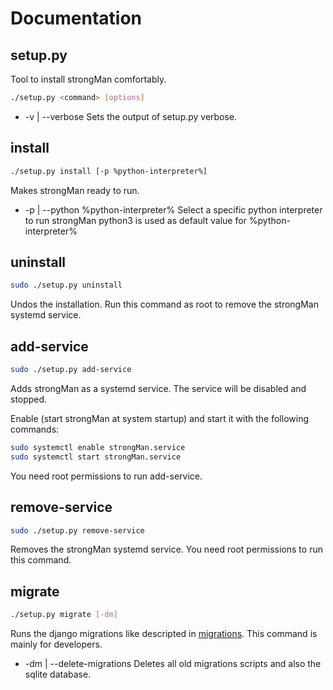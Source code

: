 # Documentation

## setup.py
Tool to install strongMan comfortably.
```bash
./setup.py <command> [options]
```

- -v | --verbose
Sets the output of setup.py verbose.

## install
```bash
./setup.py install [-p %python-interpreter%]
```
Makes strongMan ready to run.

- -p | --python %python-interpreter%
Select a specific python interpreter to run strongMan
python3 is used as default value for %python-interpreter%

## uninstall
```bash
sudo ./setup.py uninstall
```
Undos the installation.
Run this command as root to remove the strongMan systemd service.

## add-service
```bash
sudo ./setup.py add-service
```
Adds strongMan as a systemd service. The service will be disabled and stopped.

Enable (start strongMan at system startup) and start it with the following commands:
```bash
sudo systemctl enable strongMan.service
sudo systemctl start strongMan.service
```

You need root permissions to run add-service.

## remove-service
```bash
sudo ./setup.py remove-service
```
Removes the strongMan systemd service.
You need root permissions to run this command.

## migrate
```bash
./setup.py migrate [-dm]
```
Runs the django migrations like descripted in [migrations](https://docs.djangoproject.com/en/1.9/topics/migrations/).
This command is mainly for developers.

- -dm | --delete-migrations
Deletes all old migrations scripts and also the sqlite database.